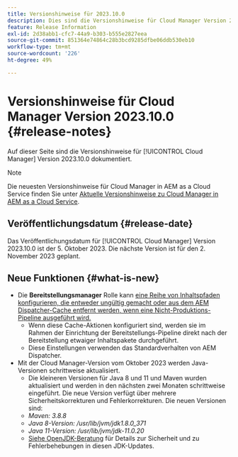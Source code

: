 ```yaml
---
title: Versionshinweise für 2023.10.0
description: Dies sind die Versionshinweise für Cloud Manager Version 2023.10.0.
feature: Release Information
exl-id: 2d38abb1-cfc7-44a9-b303-b555e2827eea
source-git-commit: 851364e74864c28b3bcd9285dfbe06ddb530eb10
workflow-type: tm+mt
source-wordcount: '226'
ht-degree: 49%

---
```



# Versionshinweise für Cloud Manager Version 2023.10.0 {#release-notes}

Auf dieser Seite sind die Versionshinweise für [!UICONTROL Cloud Manager] Version 2023.10.0 dokumentiert.

>[!NOTE]
>
>Die neuesten Versionshinweise für Cloud Manager in AEM as a Cloud Service finden Sie unter [Aktuelle Versionshinweise zu Cloud Manager in AEM as a Cloud Service](https://experienceleague.adobe.com/docs/experience-manager-cloud-service/content/implementing/using-cloud-manager/release-notes-cloud-manager/release-notes-cm-current.html?lang=de).

## Veröffentlichungsdatum {#release-date}

Das Veröffentlichungsdatum für [!UICONTROL Cloud Manager] Version 2023.10.0 ist der 5. Oktober 2023. Die nächste Version ist für den 2. November 2023 geplant.

## Neue Funktionen {#what-is-new}

* Die **Bereitstellungsmanager** Rolle kann [eine Reihe von Inhaltspfaden konfigurieren, die entweder ungültig gemacht oder aus dem AEM Dispatcher-Cache entfernt werden, wenn eine Nicht-Produktions-Pipeline ausgeführt wird.](/help/using/non-production-pipelines.md)
   * Wenn diese Cache-Aktionen konfiguriert sind, werden sie im Rahmen der Einrichtung der Bereitstellungs-Pipeline direkt nach der Bereitstellung etwaiger Inhaltspakete durchgeführt.
   * Diese Einstellungen verwenden das Standardverhalten von AEM Dispatcher.
* Mit der Cloud Manager-Version vom Oktober 2023 werden Java-Versionen schrittweise aktualisiert.
   * Die kleineren Versionen für Java 8 und 11 und Maven wurden aktualisiert und werden in den nächsten zwei Monaten schrittweise eingeführt. Die neue Version verfügt über mehrere Sicherheitskorrekturen und Fehlerkorrekturen. Die neuen Versionen sind:
   * *Maven: 3.8.8*
   * *Java 8-Version: /usr/lib/jvm/jdk1.8.0_371*
   * *Java 11-Version: /usr/lib/jvm/jdk-11.0.20*
   * [Siehe OpenJDK-Beratung](https://openjdk.org/groups/vulnerability/advisories/) für Details zur Sicherheit und zu Fehlerbehebungen in diesen JDK-Updates.
